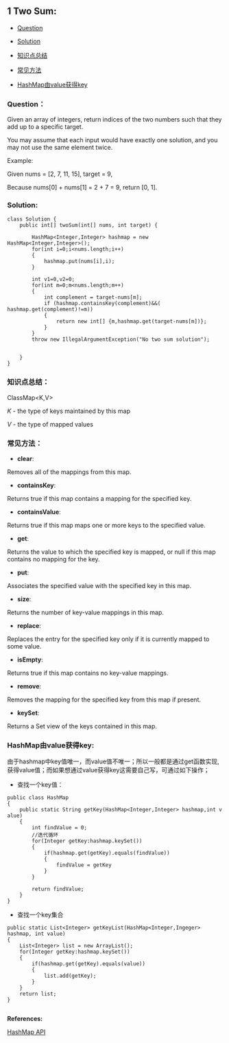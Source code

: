 
## 1 Two Sum:


- [Question](#1)

- [Solution](#2)

- [知识点总结](#3)

- [常见方法](#4)

- [HashMap由value获得key](#5)




<h3 id="1"> Question：</h3>
Given an array of integers, return indices of the two numbers such that they add up to a specific target.

You may assume that each input would have exactly one solution, and you may not use the same element twice.

Example:

Given nums = [2, 7, 11, 15], target = 9,

Because nums[0] + nums[1] = 2 + 7 = 9,
return [0, 1].


<h3 id="2"> Solution:</h3>



```{java}
class Solution {
    public int[] twoSum(int[] nums, int target) {
       
        HashMap<Integer,Integer> hashmap = new HashMap<Integer,Integer>();
        for(int i=0;i<nums.length;i++)
        {
            hashmap.put(nums[i],i);
        }
        
        int v1=0,v2=0;
        for(int m=0;m<nums.length;m++)
        {
            int complement = target-nums[m];
            if (hashmap.containsKey(complement)&&( hashmap.get(complement)!=m))
            {
                return new int[] {m,hashmap.get(target-nums[m])};
            }
        }
        throw new IllegalArgumentException("No two sum solution");
       
        
    }
}

```


<h3 id="3"> 知识点总结：</h3>


ClassMap<K,V>

*K* - the type of keys maintained by this map

*V* - the type of mapped values


<h3 id="4"> 常见方法：</h3>


- **clear**:

Removes all of the mappings from this map.

- **containsKey**:

Returns true if this map contains a mapping for the specified key.

- **containsValue**:

Returns true if this map maps one or more keys to the specified value.

- **get**:

Returns the value to which the specified key is mapped, or null if this map contains no mapping for the key.

- **put**:

Associates the specified value with the specified key in this map.

- **size**:

Returns the number of key-value mappings in this map.

- **replace**:

Replaces the entry for the specified key only if it is currently mapped to some value.

- **isEmpty**:

Returns true if this map contains no key-value mappings.

- **remove**:

Removes the mapping for the specified key from this map if present.

- **keySet**:

Returns a Set view of the keys contained in this map.


<h3 id="5">  HashMap由value获得key:</h3>

由于hashmap中key值唯一，而value值不唯一；所以一般都是通过get函数实现,获得value值；而如果想通过value获得key这需要自己写，可通过如下操作；

- 查找一个key值：

```{}
public class HashMap
{
	public static String getKey(HashMap<Integer,Integer> hashmap,int v alue)
	{
		int findValue = 0;
		//迭代循环
		for(Integer getKey:hashmap.keySet())
		{
			if(hashmap.get(getKey).equals(findValue))
			{
				findValue = getKey
			}
		}
		
		return findValue;
	}
}
```


- 查找一个key集合

```{}
public static List<Integer> getKeyList(HashMap<Integer,Ingeger> hashmap, int value)
{
	List<Integer> list = new ArrayList();
	for(Integer getKey:hashmap.keySet())
	{
		if(hashmap.get(getKey).equals(value))
		{
			list.add(getKey);
		}
	}
	return list;
}


```

**References:**


[HashMap API](https://docs.oracle.com/javase/8/docs/api/java/util/HashMap.html)	